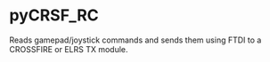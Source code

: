 # pyCRSF_RC
Reads gamepad/joystick commands and sends them using FTDI to a CROSSFIRE or ELRS TX module.
